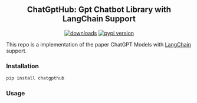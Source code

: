 <div align="center">
<h2>
     ChatGptHub: Gpt Chatbot Library with LangChain Support 
</h2>
<div>
    <a href="https://pepy.tech/project/chatgpthub"><img src="https://pepy.tech/badge/chatgpthub" alt="downloads"></a>
    <a href="https://badge.fury.io/py/chatgpthub"><img src="https://badge.fury.io/py/chatgpthub.svg" alt="pypi version"></a>
</div>
</div>

This repo is a implementation of the paper ChatGPT Models with [LangChain](https://github.com/hwchase17/langchain) support.

### Installation
```bash
pip install chatgpthub
```

### Usage
```python

```
